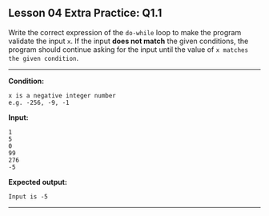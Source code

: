## Lesson 04 Extra Practice: Q1.1
Write the correct expression of the `do-while` loop to make the program 
validate the input `x`. If the input **does not match** the given conditions, the program should continue asking for the input until the value of `x matches the given condition`.

<hr>

**Condition:** 
```
x is a negative integer number
e.g. -256, -9, -1
```
**Input:**   
```
1
5
0
99
276
-5
```
**Expected output:**
```
Input is -5
```
<hr>
